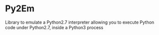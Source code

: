 # Py2Em
Library to emulate a Python2.7 interpreter allowing you to execute Python code under Python2.7, inside a Python3 process

